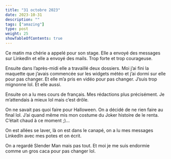 ```yaml
---
title: "31 octobre 2023"
date: 2023-10-31
description: ""
tags: ["amazing"]
type: post
weight: 25
showTableOfContents: true
---
```

Ce matin ma chérie a appelé pour son stage. Elle a envoyé des messages sur LinkedIn et elle a envoyé des mails. Trop forte et trop courageuse. 

Ensuite dans l’après-midi elle a travaillé deux dossiers. Moi j’ai fini la maquette que j’avais commencée sur les widgets météo et j’ai dormi sur elle pour pas changer. Et elle m’a pris en vidéo pour pas changer. J’suis trop mignonne lol. Et elle aussi. 

Ensuite on a lu mes cours de français. Mes rédactions plus précisément. Je m’attendais à mieux lol mais c’est drôle. 

On ne savait pas quoi faire pour Halloween. On a décidé de ne rien faire au final lol. J’ai quand même mis mon costume du Joker histoire de le renta. C’était chaud à ce moment ;)…

On est allées se laver, là on est dans le canapé, on a lu mes messages LinkedIn avec mes potes et on écrit. 

On a regardé Slender Man mais pas tout. Et moi je me suis endormie comme un gros caca pour pas changer lol. 